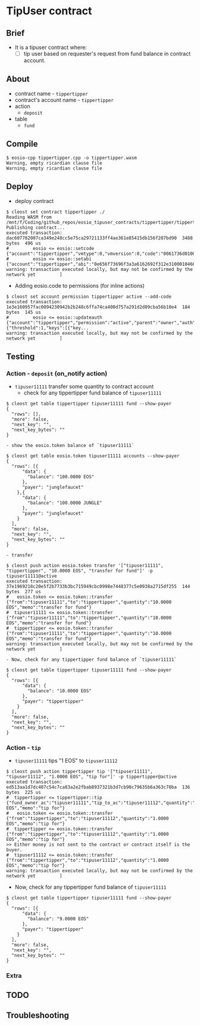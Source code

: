 # TipUser contract
## Brief
* It is a tipuser contract where:
	- [ ] tip user based on requester's request from fund balance in contract account. 

## About
* contract name - `tippertipper`
* contract's account name - `tippertipper`
* action
	- `deposit`
* table
	- `fund`

## Compile
```console
$ eosio-cpp tippertipper.cpp -o tippertipper.wasm
Warning, empty ricardian clause file
Warning, empty ricardian clause file
```

## Deploy
* deploy contract
```console
$ cleost set contract tippertipper ./
Reading WASM from /mnt/f/Coding/github_repos/eosio_tipuser_contracts/tippertipper/tippertipper.wasm...
Publishing contract...
executed transaction: dac607782007ca349e248cc5e75ca29721133ff4ae361e85415db156f207bd90  3488 bytes  496 us
#         eosio <= eosio::setcode               {"account":"tippertipper","vmtype":0,"vmversion":0,"code":"0061736d01000000018a011760000060027f7f006...
#         eosio <= eosio::setabi                {"account":"tippertipper","abi":"0e656f73696f3a3a6162692f312e3100010466756e6400010762616c616e6365056...
warning: transaction executed locally, but may not be confirmed by the network yet         ]
```
* Adding eosio.code to permissions (for inline actions)
```console
$ cleost set account permission tippertipper active --add-code
executed transaction: 1e3e160957fac0094230942b2b248c6ffa74ca400d757a291d2d09cba56b10e4  184 bytes  145 us
#         eosio <= eosio::updateauth            {"account":"tippertipper","permission":"active","parent":"owner","auth":{"threshold":1,"keys":[{"key...
warning: transaction executed locally, but may not be confirmed by the network yet         ]
```

## Testing
### Action - `deposit` (on_notify action)
* `tipuser11111` transfer some quantity to contract account
	- check for any tippertipper fund balance of `tipuser11111`
```console
$ cleost get table tippertipper tipuser11111 fund --show-payer
{
  "rows": [],
  "more": false,
  "next_key": "",
  "next_key_bytes": ""
}
```
	- show the eosio.token balance of `tipuser11111`
```console
$ cleost get table eosio.token tipuser11111 accounts --show-payer
{
  "rows": [{
      "data": {
        "balance": "100.0000 EOS"
      },
      "payer": "junglefaucet"
    },{
      "data": {
        "balance": "100.0000 JUNGLE"
      },
      "payer": "junglefaucet"
    }
  ],
  "more": false,
  "next_key": "",
  "next_key_bytes": ""
}
```
	- transfer
```console
$ cleost push action eosio.token transfer '["tipuser11111", "tippertipper", "10.0000 EOS", "transfer for fund"]' -p tipuser11111@active
executed transaction: 37e1969218c20e5f2b7733b3bc715949cbc0998e7448377c5e0938a2715df255  144 bytes  277 us
#   eosio.token <= eosio.token::transfer        {"from":"tipuser11111","to":"tippertipper","quantity":"10.0000 EOS","memo":"transfer for fund"}
#  tipuser11111 <= eosio.token::transfer        {"from":"tipuser11111","to":"tippertipper","quantity":"10.0000 EOS","memo":"transfer for fund"}
#  tippertipper <= eosio.token::transfer        {"from":"tipuser11111","to":"tippertipper","quantity":"10.0000 EOS","memo":"transfer for fund"}
warning: transaction executed locally, but may not be confirmed by the network yet         ]
```
	- Now, check for any tippertipper fund balance of `tipuser11111`
```console
$ cleost get table tippertipper tipuser11111 fund --show-payer
{
  "rows": [{
      "data": {
        "balance": "10.0000 EOS"
      },
      "payer": "tippertipper"
    }
  ],
  "more": false,
  "next_key": "",
  "next_key_bytes": ""
}
```

### Action - `tip`
* `tipuser11111` tips "1 EOS" to `tipuser11112`
```console
$ cleost push action tippertipper tip '["tipuser11111", "tipuser11112", "1.0000 EOS", "tip for"]' -p tippertipper@active
executed transaction: ed513aa1d7dc407c54c7ca83a2e2fbab8937321b3d7cb90c79635b6a363c70ba  136 bytes  225 us
#  tippertipper <= tippertipper::tip            {"fund_owner_ac":"tipuser11111","tip_to_ac":"tipuser11112","quantity":"1.0000 EOS","memo":"tip for"}
#   eosio.token <= eosio.token::transfer        {"from":"tippertipper","to":"tipuser11112","quantity":"1.0000 EOS","memo":"tip for"}
#  tippertipper <= eosio.token::transfer        {"from":"tippertipper","to":"tipuser11112","quantity":"1.0000 EOS","memo":"tip for"}
>> Either money is not sent to the contract or contract itself is the buyer.
#  tipuser11112 <= eosio.token::transfer        {"from":"tippertipper","to":"tipuser11112","quantity":"1.0000 EOS","memo":"tip for"}
warning: transaction executed locally, but may not be confirmed by the network yet         ]
``` 
  - Now, check for any tippertipper fund balance of `tipuser11111`
```console
$ cleost get table tippertipper tipuser11111 fund --show-payer
{
  "rows": [{
      "data": {
        "balance": "9.0000 EOS"
      },
      "payer": "tippertipper"
    }
  ],
  "more": false,
  "next_key": "",
  "next_key_bytes": ""
}
```

### Extra

## TODO

## Troubleshooting
